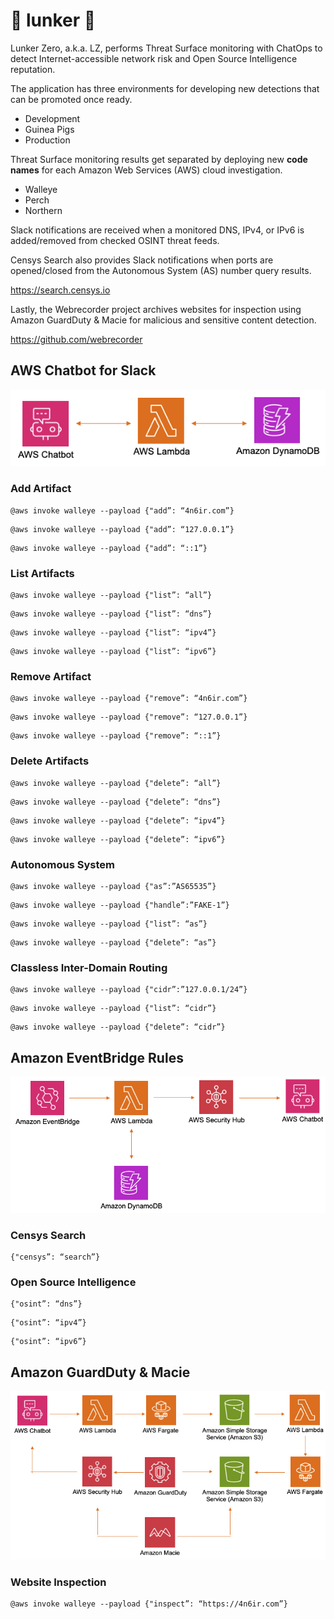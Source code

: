 # :construction: lunker :construction:

Lunker Zero, a.k.a. LZ, performs Threat Surface monitoring with ChatOps to detect Internet-accessible network risk and Open Source Intelligence reputation.

The application has three environments for developing new detections that can be promoted once ready.

 - Development
 - Guinea Pigs
 - Production

Threat Surface monitoring results get separated by deploying new **code names** for each Amazon Web Services (AWS) cloud investigation.

 - Walleye
 - Perch
 - Northern

Slack notifications are received when a monitored DNS, IPv4, or IPv6 is added/removed from checked OSINT threat feeds.

Censys Search also provides Slack notifications when ports are opened/closed from the Autonomous System (AS) number query results.

https://search.censys.io

Lastly, the Webrecorder project archives websites for inspection using Amazon GuardDuty & Macie for malicious and sensitive content detection.

https://github.com/webrecorder

## AWS Chatbot for Slack

![Input Diagram](images/input-diagram.png)

### Add Artifact

```
@aws invoke walleye --payload {"add”: “4n6ir.com”}
```

```
@aws invoke walleye --payload {"add”: “127.0.0.1”}
```

```
@aws invoke walleye --payload {"add”: “::1”}
```

### List Artifacts

```
@aws invoke walleye --payload {"list”: “all”}
```

```
@aws invoke walleye --payload {"list”: “dns”}
```

```
@aws invoke walleye --payload {"list”: “ipv4”}
```

```
@aws invoke walleye --payload {"list”: “ipv6”}
```

### Remove Artifact

```
@aws invoke walleye --payload {"remove”: “4n6ir.com”}
```

```
@aws invoke walleye --payload {"remove”: “127.0.0.1”}
```

```
@aws invoke walleye --payload {"remove”: “::1”}
```

### Delete Artifacts

```
@aws invoke walleye --payload {"delete”: “all”}
```

```
@aws invoke walleye --payload {"delete”: “dns”}
```

```
@aws invoke walleye --payload {"delete”: “ipv4”}
```

```
@aws invoke walleye --payload {"delete”: “ipv6”}
```

### Autonomous System

```
@aws invoke walleye --payload {"as”:”AS65535”}
```

```
@aws invoke walleye --payload {"handle”:”FAKE-1”}
```

```
@aws invoke walleye --payload {"list”: “as”}
```

```
@aws invoke walleye --payload {"delete”: “as”}
```

### Classless Inter-Domain Routing

```
@aws invoke walleye --payload {"cidr”:”127.0.0.1/24”}
```

```
@aws invoke walleye --payload {"list”: “cidr”}
```

```
@aws invoke walleye --payload {"delete”: “cidr”}
```

## Amazon EventBridge Rules

![Output Diagram](images/output-diagram.png)

### Censys Search

```
{"censys”: “search”}
```

### Open Source Intelligence

```
{"osint”: “dns”}
```

```
{"osint”: “ipv4”}
```

```
{"osint”: “ipv6”}
```

## Amazon GuardDuty & Macie

![Inspect Diagram](images/inspect-diagram.png)

### Website Inspection

```
@aws invoke walleye --payload {"inspect”: “https://4n6ir.com”}
```
